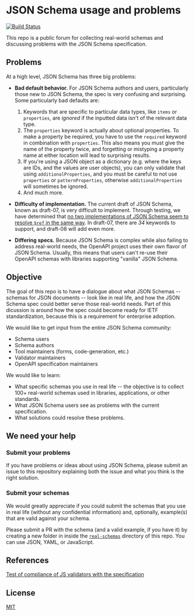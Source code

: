 # JSON Schema usage and problems

[![Build Status](https://travis-ci.org/epoberezkin/json-schema-usage-problems.svg?branch=master)](https://travis-ci.org/epoberezkin/json-schema-usage-problems)

This repo is a public forum for collecting real-world schemas and discussing
problems with the JSON Schema specification.

## Problems

At a high level, JSON Schema has three big problems:

* **Bad default behavior.** For JSON Schema authors and users, particularly
  those new to JSON Schema, the spec is very confusing and surprising. Some
  particularly bad defaults are:

  1. Keywords that are specific to particular data types, like `items` or
    `properties`, are *ignored* if the inputted data isn't of the relevant data
    type.
  2. The `properties` keyword is actually about optional properties. To make a
     property be required, you have to use the `required` keyword in combination
     with `properties`. This also means you must give the name of the property
     twice, and forgetting or mistyping a property name at either location will
     lead to surprising results.
  3. If you're using a JSON object as a dictionary (e.g. where the keys are IDs,
    and the values are user objects), you can only validate that using
    `additionalProperties`, and you must be careful to not use `properties` or
    `patternProperties`, otherwise `additionalProperties` will sometimes be
    ignored.
  4. And much more.

* **Difficulty of implementation.** The current draft of JSON Schema, known as
  draft-07, is very difficult to implement. Through testing, we have determined
  that [no two implementations of JSON Schema seem to resolve `$ref` in the same
  way][1]. In draft-07, there are *34* keywords to support, and draft-08 will
  add even more.

* **Differing specs.** Because JSON Schema is complex while also failing to
  address real-world needs, the OpenAPI project uses their own flavor of JSON
  Schema. Usually, this means that users can't re-use their OpenAPI schemas with
  libraries supporting "vanilla" JSON Schema.

## Objective

The goal of this repo is to have a dialogue about what JSON Schemas -- schemas
for JSON documents -- look like in real life, and how the JSON Schema spec could
better serve those real-world needs. Part of this dicussion is around how the
spec could become ready for IETF standardization, because this is a requirement
for enterprise adoption.

We would like to get input from the entire JSON Schema community:

- Schema users
- Schema authors
- Tool maintainers (forms, code-generation, etc.)
- Validator maintainers
- OpenAPI specification maintainers

We would like to learn:

- What specific schemas you use in real life -- the objective is to collect 100+
  real-world schemas used in libraries, applications, or other standards.
- What JSON Schema users see as problems with the current specification.
- What solutions could resolve these problems.

## We need your help

### Submit your problems

If you have problems or ideas about using JSON Schema, please submit an issue to
this repository explaining both the issue and what you think is the right
solution.

### Submit your schemas

We would greatly appreciate if you could submit the schemas that you use in real
life (without any confidential information) and, optionally, example(s) that are
valid against your schema.

Please submit a PR with the schema (and a valid example, if you have it) by
creating a new folder in inside the [`real-schemas`][2] directory of this repo.
You can use JSON, YAML, or JavaScript.

[2]: https://github.com/epoberezkin/json-schema-usage-problems/tree/master/real-schemas

## References

[Test of compliance of JS validators with the specification][1]

[1]: https://github.com/epoberezkin/test-validators "All JS validators do not comply with the spec"


## License

[MIT](https://github.com/epoberezkin/json-schema-usage-problems/blob/master/LICENSE)
